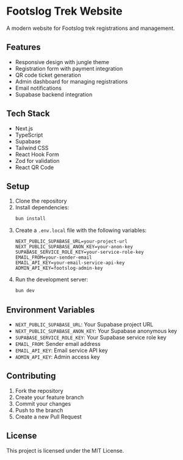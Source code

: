 # Footslog Trek Website

A modern website for Footslog trek registrations and management.

## Features

- Responsive design with jungle theme
- Registration form with payment integration
- QR code ticket generation
- Admin dashboard for managing registrations
- Email notifications
- Supabase backend integration

## Tech Stack

- Next.js
- TypeScript
- Supabase
- Tailwind CSS
- React Hook Form
- Zod for validation
- React QR Code

## Setup

1. Clone the repository
2. Install dependencies:
   ```bash
   bun install
   ```
3. Create a `.env.local` file with the following variables:
   ```
   NEXT_PUBLIC_SUPABASE_URL=your-project-url
   NEXT_PUBLIC_SUPABASE_ANON_KEY=your-anon-key
   SUPABASE_SERVICE_ROLE_KEY=your-service-role-key
   EMAIL_FROM=your-sender-email
   EMAIL_API_KEY=your-email-service-api-key
   ADMIN_API_KEY=footslog-admin-key
   ```
4. Run the development server:
   ```bash
   bun dev
   ```

## Environment Variables

- `NEXT_PUBLIC_SUPABASE_URL`: Your Supabase project URL
- `NEXT_PUBLIC_SUPABASE_ANON_KEY`: Your Supabase anonymous key
- `SUPABASE_SERVICE_ROLE_KEY`: Your Supabase service role key
- `EMAIL_FROM`: Sender email address
- `EMAIL_API_KEY`: Email service API key
- `ADMIN_API_KEY`: Admin access key

## Contributing

1. Fork the repository
2. Create your feature branch
3. Commit your changes
4. Push to the branch
5. Create a new Pull Request

## License

This project is licensed under the MIT License. 